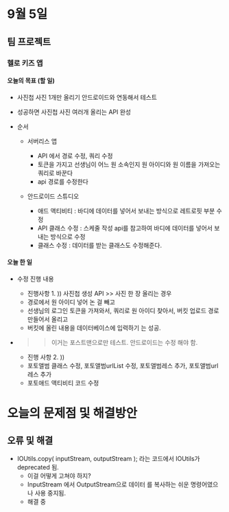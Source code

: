 # 9월 5일
## 팀 프로젝트
### 헬로 키즈 앱
#### 오늘의 목표 (할 일)
- 사진첩 사진 1개만 올리기 안드로이드와 연동해서 테스트
- 성공하면 사진첩 사진 여러개 올리는 API 완성


- 순서 
    - 서버리스 앱
      - API 에서 경로 수정, 쿼리 수정
      - 토큰을 가지고 선생님이 어느 원 소속인지 원 아이디와 원 이름을 가져오는 쿼리로 바꾼다
      - api 경로를 수정한다

    - 안드로이드 스튜디오
      - 애드 액티비티 : 바디에 데이터를 넣어서 보내는 방식으로 레트로핏 부분 수정
      - API 클래스 수정 : 스케줄 작성 api를 참고하여 바디에 데이터를 넣어서 보내는 방식으로 수정
      - 클래스 수정 : 데이터를 받는 클래스도 수정해준다.



#### 오늘 한 일
- 수정 진행 내용
    - 진행사항 1. ))
    사진첩 생성 API >> 사진 한 장 올리는 경우
    - 경로에서 원 아이디 넣어 논 걸 빼고  
    - 선생님의 로그인 토큰을 가져와서, 쿼리로 원 아이디 찾아서, 버킷 업로드 경로 만들어서 올리고
    - 버킷에 올린 내용을 데이터베이스에 입력하기 
    는 성공. 

- >> 이거는 포스트맨으로만 테스트. 안드로이드는 수정 해야 함.



  - 진행 사항 2. ))
  - 포토앨범 클래스 수정, 포토앨범urlList 수정, 포토앨범레스 추가, 포토앨범url레스 추가
  - 포토애드 액티비티 코드 수정



# 오늘의 문제점 및 해결방안


## 오류 및 해결
- IOUtils.copy( inputStream, outputStream );   라는 코드에서 IOUtils가 deprecated 됨.
    - 이걸 어떻게 고쳐야 하지?
    - InputStream 에서 OutputStream으로 데이터 를 복사하는 쉬운 명령어였으나  사용 중지됨.
  - 해결 중
